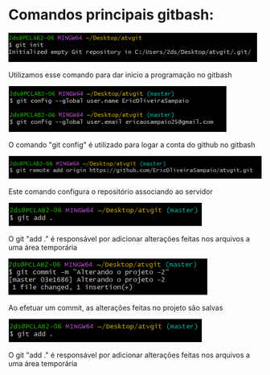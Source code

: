 <h1>Comandos principais gitbash:</h1>

<img src= "img/git init.png">
  <p> Utilizamos esse comando para dar inicio a programação no gitbash</p>

<img src= "img/git config name e email.png">
  <p>O comando "git config" é utilizado para logar a conta do github no gitbash</p>

<img src= "img/git add orign.png">  
  <p>Este comando configura o repositório associando ao servidor</p>

<img src= "img/git add ..png">  
  <p>O git "add ." é responsável por adicionar alterações feitas nos arquivos a uma área temporária</p>

<img src= "img/git commit.png">  
  <p>Ao efetuar um commit, as alterações feitas no projeto são salvas</p>

<img src= "img/git add ..png">  
  <p>O git "add ." é responsável por adicionar alterações feitas nos arquivos a uma área temporária</p>




